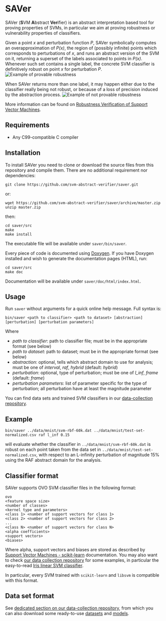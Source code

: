 # SAVer
SAVer (**S**VM **A**bstract **Ver**ifier) is an abstract interpretation based tool for proving properties of SVMs, in particular we aim at proving robustness or vulnerability properties of classifiers.

Given a point *x* and perturbation function *P*, SAVer symbolically computes an overapproximation of *P(x)*, the region of (possibly infinite) points which corresponds to perturbations of *x*, and runs an abstract version of the SVM on it, returning a superset of the labels associated to points in *P(x)*. Whenever such set contains a single label, the concrete SVM classifier is definitively robust on point *x* for perturbation *P*.
![Example of provable robustness](https://raw.githubusercontent.com/svm-abstract-verifier/saver/master/doc/images/example-right.svg?sanitize=true)

When SAVer returns more than one label, it may happen either due to the classifier really being not robust, or because of a loss of precision induced by the abstraction process.
![Example of not provable robustness](https://raw.githubusercontent.com/svm-abstract-verifier/saver/master/doc/images/example-top.svg?sanitize=true)

More information can be found on [Robustness Verification of Support Vector Machines](http://www.math.unipd.it/~ranzato/papers/sas19a.pdf).

## Requirements

 - Any C99-compatible C compiler

## Installation
To install SAVer you need to clone or download the source files from this repository and compile them. There are no additional requirement nor dependencies:

    git clone https://github.com/svm-abstract-verifier/saver.git
or:

    wget https://github.com/svm-abstract-verifier/saver/archive/master.zip
    unzip master.zip
then:

    cd saver/src
    make
    make install
The executable file will be available under `saver/bin/saver`.

Every piece of code is documented using [Doxygen](http://www.doxygen.nl/). If you have Doxygen installed and wish to generate the documentation pages (HTML), run:

    cd saver/src
    make doc
Documentation will be available under `saver/doc/html/index.html`.

## Usage
Run `saver` without arguments for a quick online help message. Full syntax is:

    bin/saver <path to classifier> <path to dataset> [abstraction] [perturbation] [perturbation parameters]
Where
 - *path to classifier*: path to classifier file; must be in the appropriate format (see below)
 - *path to dataset*: path to dataset; must be in the appropriate format (see below)
 - *abstraction*: optional, tells which abstract domain to use for analysis; must be one of *interval*, *raf*, *hybrid* (default: *hybrid*)
 - *perturbation*: optional, type of perturbation; must be one of *l_inf*, *frame* (default: *frame*)
 - *perturbation parameters*: list of parameter specific for the type of perturbation; all perturbation have at least the magnitude parameter

You can find data sets and trained SVM classifiers in our [data-collection repository](https://github.com/svm-abstract-verifier/data-collection/).

## Example
    bin/saver ../data/mnist/svm-rbf-60k.dat ../data/mnist/test-set-normalized.csv raf l_inf 0.15
will evaluate whether the classifier in `../data/mnist/svm-rbf-60k.dat` is robust on each point taken from the data set in `../data/mnist/test-set-normalized.csv`, with respect to an L-infinity perturbation of magnitude 15% using the RAF abstract domain for the analysis.

## Classifier format
SAVer supports OVO SVM classifier files in the following format:

    ovo
    <feature space size>
    <number of classes>
    <kernel type and parameters>
    <class 1> <number of support vectors for class 1>
    <class 2> <number of support vectors for class 2>
    ...
    <class N> <number of support vectors for class N>
    <alpha coefficients>
    <support vectors>
    <biases>
Where alpha, support vectors and biases are stored as described by [Support Vector Machines - scikit-learn](https://scikit-learn.org/stable/modules/svm.html#multi-class-classification) documentation. You may also want to check [our data collection repository](https://github.com/svm-abstract-verifier/data-collection) for some examples, in particular the easy-to-read [Iris linear SVM classifier](https://github.com/svm-abstract-verifier/data-collection/blob/master/models/iris/svm-linear.dat.zip).

In particular, every SVM trained with `scikit-learn` and `libsvm` is compatible with this format.

## Data set format
See [dedicated section on our data-collection repository](https://github.com/svm-abstract-verifier/data-collection#dataset-format), from which you can also download some ready-to-use [datasets](https://github.com/svm-abstract-verifier/data-collection/tree/master/datasets) and [models](https://github.com/svm-abstract-verifier/data-collection/tree/master/models).
